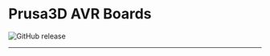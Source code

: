 #  Prusa3D AVR Boards


![GitHub release](https://img.shields.io/github/release/deliopoulos/prusa3d-avr-boards.svg?colorB=brightgreen)
_________
